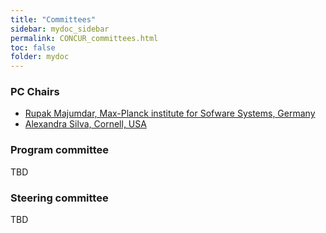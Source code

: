 ```yaml
---
title: "Committees"
sidebar: mydoc_sidebar
permalink: CONCUR_committees.html
toc: false 
folder: mydoc
---
```

### PC Chairs
* [Rupak Majumdar, Max-Planck institute for Sofware Systems, Germany](https://people.mpi-sws.org/~rupak/)
* [Alexandra Silva, Cornell, USA](https://www.engineering.cornell.edu/faculty-directory/alexandra-silva)

### Program committee
TBD

### Steering committee
TBD